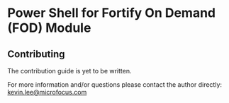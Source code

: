 # Power Shell for Fortify On Demand (FOD) Module

## Contributing

The contribution guide is yet to be written.

For more information and/or questions please contact the author directly: kevin.lee@microfocus.com
